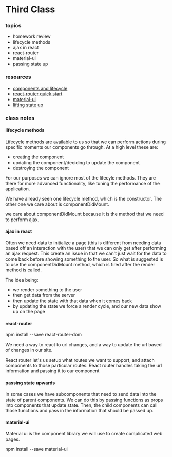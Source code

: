 # Third Class

### topics
- homework review
- lifecycle methods
- ajax in react
- react-router
- material-ui
- passing state up

### resources
- [components and lifecycle](https://reactjs.org/docs/react-component.html)
- [react-router quick start](https://reacttraining.com/react-router/web/guides/quick-start)
- [material-ui](https://www.material-ui.com/#/get-started/usage)
- [lifting state up](https://reactjs.org/docs/lifting-state-up.html)

### class notes

#### lifecycle methods

Lifecycle methods are available to us so that we can perform actions during
specific moments our components go through. At a high level these are:

- creating the component
- updating the component/deciding to update the component
- destroying the component

For our purposes we can ignore most of the lifecyle methods. They are there for
more advanced functionality, like tuning the performance of the application.

We have already seen one lifecycle method, which is the constructor. The other
one we care about is componentDidMount.

we care about componentDidMount because it is the method that we need to perform
ajax.

#### ajax in react

Often we need data to initialize a page (this is different from needing data
based off an interaction with the user) that we can only get after performing an
ajax request. This create an issue in that we can't just wait for the data to
come back before showing something to the user. So what is suggested is to use
the componentDidMount method, which is fired after the render method is called.

The idea being:
- we render something to the user
- then get data from the server
- then update the state with that data when it comes back
- by updating the state we force a render cycle, and our new data show up on the
  page

#### react-router

npm install --save react-router-dom

We need a way to react to url changes, and a way to update the url based of
changes in our site.

React router let's us setup what routes we want to support, and attach
components to those particular routes. React router handles taking the url
information and passing it to our component

#### passing state upwards

In some cases we have subcomponents that need to send data into the state of
parent components. We can do this by passing functions as props into components
that update state. Then, the child components can call those functions and pass
in the information that should be passed up.

#### material-ui

Material ui is the component library we will use to create complicated web
pages.

npm install --save material-ui
